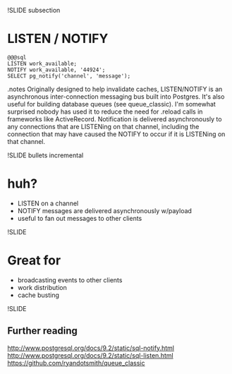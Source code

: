 !SLIDE subsection
# LISTEN / NOTIFY
    @@@sql
    LISTEN work_available;
    NOTIFY work_available, '44924';
    SELECT pg_notify('channel', 'message');

.notes Originally designed to help invalidate caches, LISTEN/NOTIFY is an asynchronous inter-connection messaging bus built into Postgres. It's also useful for building database queues (see queue_classic). I'm somewhat surprised nobody has used it to reduce the need for .reload calls in frameworks like ActiveRecord. Notification is delivered asynchronously to any connections that are LISTENing on that channel, including the connection that may have caused the NOTIFY to occur if it is LISTENing on that channel.

!SLIDE bullets incremental
# huh?

* LISTEN on a channel
* NOTIFY messages are delivered asynchronously w/payload
* useful to fan out messages to other clients

!SLIDE
# Great for
* broadcasting events to other clients
* work distribution
* cache busting

!SLIDE
## Further reading

http://www.postgresql.org/docs/9.2/static/sql-notify.html
http://www.postgresql.org/docs/9.2/static/sql-listen.html
https://github.com/ryandotsmith/queue_classic
